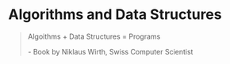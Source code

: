 # Algorithms and Data Structures

> Algoithms + Data Structures = Programs
> 
>\-  Book by Niklaus Wirth, Swiss Computer Scientist